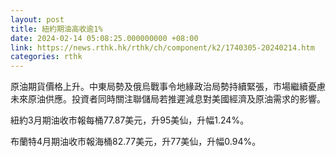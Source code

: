 ```yaml
---
layout: post
title: 紐約期油高收逾1%
date: 2024-02-14 05:08:25.000000000 +08:00
link: https://news.rthk.hk/rthk/ch/component/k2/1740305-20240214.htm
categories: rthk
---
```


原油期貨價格上升。中東局勢及俄烏戰事令地緣政治局勢持續緊張，市場繼續憂慮未來原油供應。投資者同時關注聯儲局若推遲減息對美國經濟及原油需求的影響。

紐約3月期油收市報每桶77.87美元，升95美仙，升幅1.24%。

布蘭特4月期油收市報海桶82.77美元，升77美仙，升幅0.94%。
